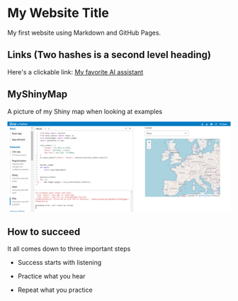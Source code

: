 # My Website Title 

My first website using Markdown and GitHub Pages.

## Links (Two hashes is a second level heading)

Here's a clickable link: [My favorite AI assistant](https://chatgpt.com/)

## MyShinyMap

A picture of my Shiny map when looking at examples

![My Shiny Image](https://github.com/andrea-shobe/cintel-01-pages/blob/main/shinyMap.png)

## How to succeed

It all comes down to three important steps

- Success starts with listening

- Practice what you hear

- Repeat what you practice
